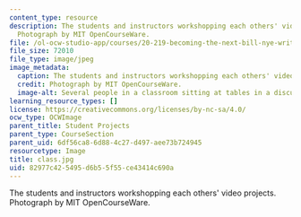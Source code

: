 ```yaml
---
content_type: resource
description: The students and instructors workshopping each others' video projects.
  Photograph by MIT OpenCourseWare.
file: /ol-ocw-studio-app/courses/20-219-becoming-the-next-bill-nye-writing-and-hosting-the-educational-show-january-iap-2015/82977c425495d6b55f55ce43414c690a_class.jpg
file_size: 72010
file_type: image/jpeg
image_metadata:
  caption: The students and instructors workshopping each others' video projects.
  credit: Photograph by MIT OpenCourseWare.
  image-alt: Several people in a classroom sitting at tables in a discussion.
learning_resource_types: []
license: https://creativecommons.org/licenses/by-nc-sa/4.0/
ocw_type: OCWImage
parent_title: Student Projects
parent_type: CourseSection
parent_uid: 6df56ca8-6d88-4c27-d497-aee73b724945
resourcetype: Image
title: class.jpg
uid: 82977c42-5495-d6b5-5f55-ce43414c690a
---
```

The students and instructors workshopping each others' video projects. Photograph by MIT OpenCourseWare.